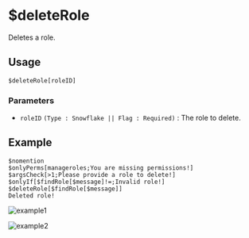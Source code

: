 # $deleteRole
Deletes a role.

## Usage
```
$deleteRole[roleID]
```

### Parameters
- `roleID` `(Type : Snowflake || Flag : Required)` : The role to delete.

## Example
```
$nomention
$onlyPerms[manageroles;You are missing permissions!]
$argsCheck[>1;Please provide a role to delete!]
$onlyIf[$findRole[$message]!=;Invalid role!]
$deleteRole[$findRole[$message]]
Deleted role!
```

![example1](https://user-images.githubusercontent.com/69215413/125974782-09c332da-332b-4944-bb1c-b135fa6b5961.png)

![example2](https://user-images.githubusercontent.com/69215413/125974818-25d5f88c-7683-4c7b-a5cc-b37d1bb672f1.png)
